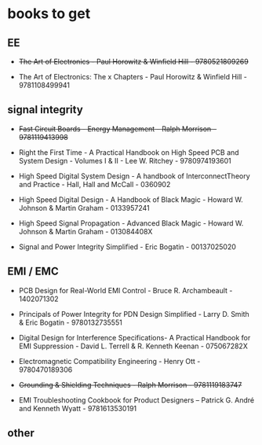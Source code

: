 # books to get

## EE

- ~~The Art of Electronics - Paul Horowitz & Winfield Hill - 9780521809269~~

- The Art of Electronics: The x Chapters - Paul Horowitz & Winfield Hill - 9781108499941

## signal integrity

- ~~Fast Circuit Boards - Energy Management – Ralph Morrison – 9781119413998~~

- Right the First Time - A Practical Handbook on High Speed PCB and System Design - Volumes I & II - Lee W. Ritchey - 9780974193601

- High Speed Digital System Design - A handbook of InterconnectTheory and Practice - Hall, Hall and McCall - 0360902

- High Speed Digital Design - A Handbook of Black Magic - Howard W. Johnson & Martin Graham - 0133957241

- High Speed Signal Propagation - Advanced Black Magic - Howard W. Johnson & Martin Graham - 013084408X

- Signal and Power Integrity Simplified - Eric Bogatin - 00137025020

## EMI / EMC

- PCB Design for Real-World EMI Control - Bruce R. Archambeault - 1402071302

- Principals of Power Integrity for PDN Design Simplified - Larry D. Smith & Eric Bogatin - 9780132735551

- Digital Design for Interference Specifications- A Practical Handbook for EMI Suppression - David L. Terrell & R. Kenneth Keenan - 075067282X

- Electromagnetic Compatibility Engineering - Henry Ott - 9780470189306

- ~~Grounding & Shielding Techniques - Ralph Morrison - 9781119183747~~

- EMI Troubleshooting Cookbook for Product Designers – Patrick G. André and Kenneth Wyatt - 9781613530191

## other
